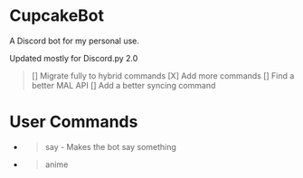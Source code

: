 # CupcakeBot
A Discord bot for my personal use.

Updated mostly for Discord.py 2.0

>[] Migrate fully to hybrid commands
>[X] Add more commands
>[] Find a better MAL API
>[] Add a better syncing command

# User Commands
* >say <What you want to say> - Makes the bot say something
* >anime <title> - Searches MAL for anime
* >manga <title> - Searches MAL for manga
* >waifu <sfw/nsfw> - Posts a random waifu picture based on your preference
* >facts - Sends a random fun fact

# Moderator Commands
* >ban <user> <reason> - Bans a user
* >unban <user> - Unbans a user | Format: Name#Discriminator
* >kick <name> <reason> - Kicks someone off the server

# Admin Commands
* >getchid <channel name> - Gets the channel ID
* >purge <amount> - Purges the messages in a channel with the specified amount
* >getbans - Sends the ban list over at the console
* >load <extension_name> - Loads specific cogs
* >unload <extension_name> - Unloads specific cogs
* >reload <extension_name> - Reloads specific cogs
* >sync <~/*/^> - Syncs commands guild-wide/globally and clears commands respectively.
